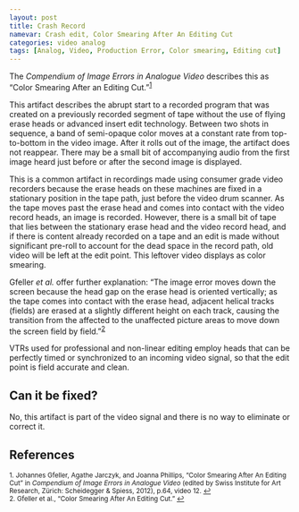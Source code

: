 ```yaml
---
layout: post
title: Crash Record
namevar: Crash edit, Color Smearing After An Editing Cut
categories: video analog
tags: [Analog, Video, Production Error, Color smearing, Editing cut]
---
```


The _Compendium of Image Errors in Analogue Video_ describes this as “Color Smearing After an Editing Cut.”<sup><a href="#fn1" id="ref1">1</a></sup>

This artifact describes the abrupt start to a recorded program that was created on a previously recorded segment of tape without the use of flying erase heads or advanced insert edit technology. Between two shots in sequence, a band of semi-opaque color moves at a constant rate from top-to-bottom in the video image. After it rolls out of the image, the artifact does not reappear. There may be a small bit of accompanying audio from the first image heard just before or after the second image is displayed.

This is a common artifact in recordings made using consumer grade video recorders because the erase heads on these machines are fixed in a stationary position in the tape path, just before the video drum scanner. As the tape moves past the erase head and comes into contact with the video record heads, an image is recorded. However, there is a small bit of tape that lies between the stationary erase head and the video record head, and if there is content already recorded on a tape and an edit is made without significant pre-roll to account for the dead space in the record path, old video will be left at the edit point. This leftover video displays as color smearing.

Gfeller _et al._ offer further explanation: “The image error moves down the screen because the head gap on the erase head is oriented vertically; as the tape comes into contact with the erase head, adjacent helical tracks (fields) are erased at a slightly different height on each track, causing the transition from the affected to the unaffected picture areas to move down the screen field by field.”<sup><a href="#fn2" id="ref2">2</a></sup>

VTRs used for professional and non-linear editing employ heads that can be perfectly timed or synchronized to an incoming video signal, so that the edit point is field accurate and clean.

## Can it be fixed?

No, this artifact is part of the video signal and there is no way to eliminate or correct it.

## References

<sup id="fn1">1. Johannes Gfeller, Agathe Jarczyk, and Joanna Phillips, “Color Smearing After An Editing Cut” in _Compendium of Image Errors in Analogue Video_ (edited by Swiss Institute for Art Research, Zürich: Scheidegger & Spiess, 2012), p.64, video 12. <a href="#ref1" title="Jump back to footnote 1 in the text.">↩</a></sup>  
<sup id="fn2">2. Gfeller et al., “Color Smearing After An Editing Cut.” <a href="#ref2" title="Jump back to footnote 2 in the text.">↩</a></sup>
